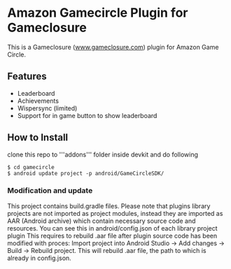 Amazon Gamecircle Plugin for Gameclosure
=============
This is a Gameclosure (www.gameclosure.com) plugin for Amazon Game Circle.

Features
-------------
 * Leaderboard
 * Achievements
 * Wispersync (limited)
 * Support for in game button to show leaderboard

How to Install
-------------
clone this repo to '''addons''' folder inside devkit and do following
```
$ cd gamecircle
$ android update project -p android/GameCircleSDK/
```

### Modification and update
This project contains build.gradle files.
Please note that plugins library projects are not imported as project modules, instead they are imported as AAR (Android archive) which contain necessary source code and resources. You can see this in android/config.json of each library project plugin This requires to rebuild .aar file after plugin source code has been modified with proces: Import project into Android Studio -> Add changes -> Build -> Rebuild project. This will rebuild .aar file, the path to which is already in config.json.